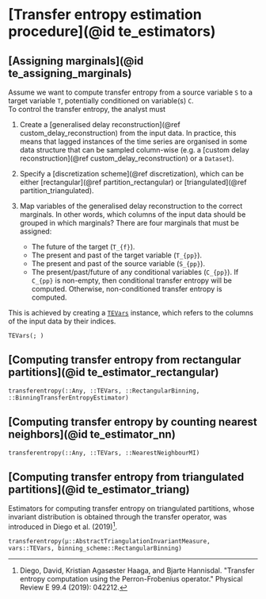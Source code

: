 # [Transfer entropy estimation procedure](@id te_estimators)

## [Assigning marginals](@id te_assigning_marginals)

Assume we want to compute transfer entropy from a source variable ``S`` 
to a target variable ``T``, potentially conditioned on variable(s) ``C``.  
To control the transfer entropy, the analyst must 

1. Create a [generalised delay reconstruction](@ref custom_delay_reconstruction) from 
    the input data. In practice, this means that lagged instances of the time series 
    are organised in some data structure that can be sampled column-wise (e.g. a 
    [custom delay reconstruction](@ref custom_delay_reconstruction) or a `Dataset`).
2. Specify a [discretization scheme](@ref discretization), which can be either 
    [rectangular](@ref partition_rectangular) or [triangulated](@ref partition_triangulated).
3. Map variables of the generalised delay reconstruction to the correct marginals. In 
    other words, which columns of the input data should be grouped in which marginals? 
    There are four marginals that must be assigned:

    - The future of the target (``T_{f}``).
    - The present and past of the target variable (``T_{pp}``).
    - The present and past of the source variable (``S_{pp}``).
    - The present/past/future of any conditional variables (``C_{pp}``). If ``C_{pp}`` is non-empty,
        then conditional transfer entropy will be computed. Otherwise, non-conditioned transfer 
        entropy is computed.

This is achieved by creating a [`TEVars`](@ref) instance, which refers to the columns of the 
input data by their indices.

```@docs
TEVars(; )
```

## [Computing transfer entropy from rectangular partitions](@id te_estimator_rectangular)

```@docs
transferentropy(::Any, ::TEVars, ::RectangularBinning, ::BinningTransferEntropyEstimator)
```

## [Computing transfer entropy by counting nearest neighbors](@id te_estimator_nn)

```@docs
transferentropy(::Any, ::TEVars, ::NearestNeighbourMI)
```

## [Computing transfer entropy from triangulated partitions](@id te_estimator_triang)

Estimators for computing transfer entropy on triangulated partitions, whose invariant distribution is obtained through the transfer operator, was introduced in Diego et al. (2019)[^2].

```@docs
transferentropy(μ::AbstractTriangulationInvariantMeasure, vars::TEVars, binning_scheme::RectangularBinning)
```

[^2]:
    Diego, David, Kristian Agasøster Haaga, and Bjarte Hannisdal. "Transfer entropy computation using the Perron-Frobenius operator." Physical Review E 99.4 (2019): 042212.
